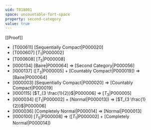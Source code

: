 ```yaml
---
uid: T018001
space: uncountable-fort-space
property: second-category
value: true
---
```

[[Proof]]

* [T000611] [Sequentially Compact|P000020]
* [T000607] [$T_1$|P000002]
* [T000608] [$T_5$|P000008]
* [I000134] [Baire|P000064] => [Second Category|P000056]
* [I000137] ([$T_3$|P000005] + [Countably Compact|P000019]) => [Baire|P000064]
* [I000003] [Sequentially Compact|P000020] => [Countably Compact|P000019]
* [I000115] [$T_{3 \frac{1}{2}}$|P000006] => [$T_3$|P000005]
* [I000034] ([$T_1$|P000002] + [Normal|P000013]) => [$T_{3 \frac{1}{2}}$|P000006]
* [I000036] [Completely Normal|P000014] => [Normal|P000013]
* [I000100] [$T_5$|P000008] => ([$T_1$|P000002] + [Completely Normal|P000014])

